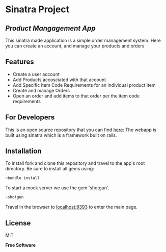 # Sinatra Project
## _Product Mangagement App_

This sinatra made application is a simple order management system. Here you can create an account, and manage your products and orders

## Features

- Create a user account
- Add Products accosciated with that account
- Add Specific Item Code Requirements for an individual product item
- Create and manage Orders
- Open an order and add items to that order per the item code requirements


## For Developers

This is an open source repository that you can find [here](https://github.com/Naternelson/sinatra-project):
The webapp is built using sinatra which is a framework built on rails.


## Installation

To install fork and clone this repository and travel to the app's root directory.
Be sure to install all gems using:

```sh
~bundle install
```

To start a mock server we use the gem 'shotgun'.
```sh
~shotgun
```
Travel in the browser to [localhost:9393](http://localhost:9393) to enter the main page.

## License

MIT

**Free Software**
